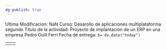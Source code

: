 ```yaml
---
dg-publish: true
---
```


Ultima Modificacion: NaN
Curso: Desarollo de aplicaciones multiplataforma segundo
Titulo de la actividad: Proyecto de implantación de un ERP en una empresa
Pedro Guill Ferri
Fecha de entrega: `$= dv.date("today")`



|     |     |
| --- | --- |
|     |     |

